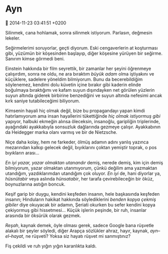 Ayn
===

:date: 2014-11-23 03:41:51 +0200

Silinmek, cana hohlamak, sonra silinmek istiyorum. Parlasın, değmesin
lekeler.

Seğirmelerimi soruyorlar, geçti diyorum. Eski cengaverlerin at
koşturması gibi, yüzümün bir köşesinden başlayıp, diğer köşesine yürüyen
bir seğirme. Sanırım kimse görmedi beni.

Einstein hakkında bir film seyrettik, bir zamanlar her şeyini öğrenmeye
çalışırdım, sonra ne oldu, ne ara bıraktım *büyük adam* olma iştiyakını
ve küçüklere, sadelere yöneldim bilmiyorum. Bunu da becerebildiğim
söylenemez, kendimi dolu küvetin içine bırakır gibi kaderin elinde
boğulmaya bıraktığımı ve kafam suyun dışındayken net görülen yüzlerin
suyun altında giderek birbirine benzediğini ve suyun altında nefesimi
ancak kırk saniye tutabileceğimi biliyorum.

Kimsenin hayali hiç olmak değil, bize bu propagandayı yapan kimdi
hatırlamıyorum ama insan hayallerini tükettiğinde *hiç olmak istiyormuş
gibi* yapıyor, halbuki ekmeğin alınsa öleceksin, insanoğlu, garipliğin
triplerinde, ayağındaki ayakkabıyla sonsuzluk dağlarında gezmeye
çalışır. Ayakkabının da Heidegger marka olanı varmış ve bir de
Nietzsche.

Niçe daha kolay, hem ne farkeder, ölmüş adamın adını yanlış yazınca
mezarından kalkıp gelecek değil, bıyıklarını çoktan yemiştir toprak, o
pos bıyıkların arası…

*En iyi yazar, yazar olmaktan utanandır* demiş, nerede demiş, kim için
demiş bilmiyorum, yazar olmaktan utanmıyorum, çünkü değilim ama
yazmaktan utandığım, yazdıklarımdan utandığım çok oluyor. *En iyi* de,
hani diyorlar ya, *hüsnütabir* veya aslında *hünsatabir*, her tarafa
çevirebileceğin bir öküz, boynuzlarına astığın boncuk.

Keşif garip bir duygu, kendini keşfeden insanın, hele başkasında
keşfeden insanın; Hinduların hakikat hakkında söylediklerini *benden
kopya çekmiş gibiler* diye okuyacak bir adamın, Şeriati okurken bu sefer
kendini kopya çekiyormuş gibi hissetmesi… Küçük işlerin peşinde, bir
ruh, insanlar arasında bir öksürük olarak gezmek.

*Reşah*, kaynak demek, öyle olması gerek, sadece Google bana rüşvetle
alakalı bir şeyler söyledi, diğer Arapça sözlükler ahraz, hayır, kaynak,
*ayn–el–hayat*, ne rüşveti? Yoksa siz hayatı rüşvet mi sanmıştınız?

Fiş çekildi ve ruh yığın yığın karanlıkta kaldı.
